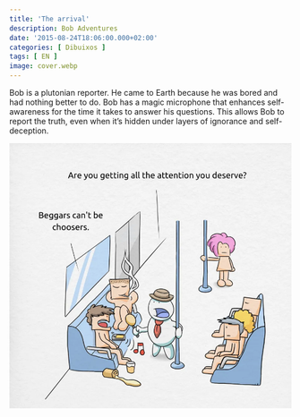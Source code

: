 ```yaml
---
title: 'The arrival'
description: Bob Adventures
date: '2015-08-24T18:06:00.000+02:00'
categories: [ Dibuixos ]
tags: [ EN ]
image: cover.webp
---
```


Bob is a plutonian reporter. He came to Earth because he was bored and had nothing better to do. Bob has a magic microphone that enhances self-awareness for the time it takes to answer his questions. This allows Bob to report the truth, even when it’s hidden under layers of ignorance and self-deception.

![](bob1_subway.webp)
